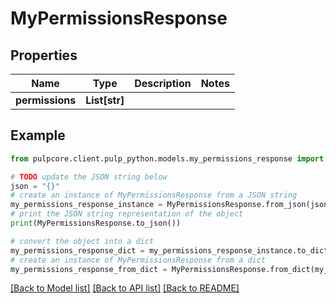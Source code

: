 # MyPermissionsResponse


## Properties

Name | Type | Description | Notes
------------ | ------------- | ------------- | -------------
**permissions** | **List[str]** |  | 

## Example

```python
from pulpcore.client.pulp_python.models.my_permissions_response import MyPermissionsResponse

# TODO update the JSON string below
json = "{}"
# create an instance of MyPermissionsResponse from a JSON string
my_permissions_response_instance = MyPermissionsResponse.from_json(json)
# print the JSON string representation of the object
print(MyPermissionsResponse.to_json())

# convert the object into a dict
my_permissions_response_dict = my_permissions_response_instance.to_dict()
# create an instance of MyPermissionsResponse from a dict
my_permissions_response_from_dict = MyPermissionsResponse.from_dict(my_permissions_response_dict)
```
[[Back to Model list]](../README.md#documentation-for-models) [[Back to API list]](../README.md#documentation-for-api-endpoints) [[Back to README]](../README.md)


